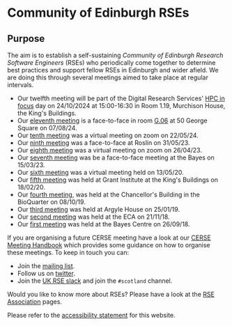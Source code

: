 # Community of Edinburgh RSEs

## Purpose

The aim is to establish a self-sustaining *Community of Edinburgh Research Software Engineers* (RSEs) who periodically come together to determine best practices and support fellow RSEs in Edinburgh and wider afield. We are doing this through several meetings aimed to take place at regular intervals.

* Our twelfth meeting will be part of the Digital Research Services' [HPC in focus](https://digitalresearchservices.ed.ac.uk/training/hpc-in-focus) day on 24/10/2024 at 15:00-16:30 in Room 1.19, Murchison House, the King's Buildings.
* Our [eleventh meeting](https://cerse.github.io/2024-08-07-50GS/) is a face-to-face in room [G.06](https://www.ed.ac.uk/timetabling-examinations/timetabling/room-bookings/bookable-rooms3/room/0227_00_G.06) at 50 George Square on 07/08/24.
* Our [tenth meeting](https://cerse.github.io/2024-05-22-virtual/) was a virtual meeting on zoom on 22/05/24.
* Our [ninth meeting](https://cerse.github.io/2023-05-31-Roslin) was a face-to-face at Roslin on 31/05/23.
* Our [eighth meeting](https://cerse.github.io/2023-04-26-virtual/) was a virtual meeting on zoom on 26/04/23.
* Our [seventh meeting](https://cerse.github.io/2023-03-15-Bayes/) was be a face-to-face meeting at the Bayes on 15/03/23.
* Our [sixth meeting](https://cerse.github.io/2020-05-13-Virtual) was a virtual meeting held on 13/05/20.
* Our [fifth meeting](https://cerse.github.io/2020-02-18-Grant-Institute/) was held at Grant Institute at the King's Buildings on 18/02/20.
* Our [fourth meeting](https://cerse.github.io/2019-10-08-ChancellorsBuilding/), was held at the Chancellor's Building in the BioQuarter on 08/10/19.
* Our [third meeting](https://cerse.github.io/2019-01-25-ArgyleHouse/) was held at Argyle House on 25/01/19.
* Our [second meeting](https://cerse.github.io/2018-11-21-ECA/) was held at the ECA on 21/11/18.
* Our [first meeting](https://cerse.github.io/2018-09-26-bootstrap/) was held at the Bayes Centre on 26/09/18.

If you are organising a future CERSE meeting have a look at our [CERSE Meeting Handbook](CerseMeetingHandBook.md) which provides some guidance on how to organise these meetings. To keep in touch you can:

* Join the [mailing list](https://www.jiscmail.ac.uk/cgi-bin/webadmin?A0=ED-RSE-COMMUNITY).
* Follow us on [twitter](https://twitter.com/cerse7).
* Join the [UK RSE slack](https://ukrse.slack.com/) and join the `#scotland` channel.

Would you like to know more about RSEs? Please have a look at the [RSE Association](https://rse.ac.uk/) pages.

Please refer to the [accessibility statement](AccessibilityStatement.md) for this website.

